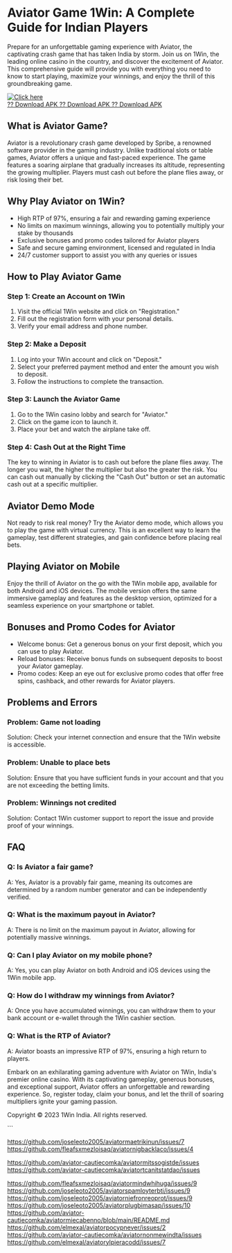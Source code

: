 

# Aviator Game 1Win: A Complete Guide for Indian Players

Prepare for an unforgettable gaming experience with Aviator, the
captivating crash game that has taken India by storm. Join us on 1Win,
the leading online casino in the country, and discover the excitement of
Aviator. This comprehensive guide will provide you with everything you
need to know to start playing, maximize your winnings, and enjoy the
thrill of this groundbreaking game.

[![Click
here](https://readscoops.com/wp-content/uploads/2023/03/Readscoop-aviator-1-1.jpg)](https://traff.sbs/deff)\
[?? Download APK ?? Download APK ?? Download
APK](https://traff.sbs/deff)




## What is Aviator Game?

Aviator is a revolutionary crash game developed by Spribe, a renowned
software provider in the gaming industry. Unlike traditional slots or
table games, Aviator offers a unique and fast-paced experience. The game
features a soaring airplane that gradually increases its altitude,
representing the growing multiplier. Players must cash out before the
plane flies away, or risk losing their bet.

## Why Play Aviator on 1Win?

-   High RTP of 97%, ensuring a fair and rewarding gaming experience
-   No limits on maximum winnings, allowing you to potentially multiply
    your stake by thousands
-   Exclusive bonuses and promo codes tailored for Aviator players
-   Safe and secure gaming environment, licensed and regulated in India
-   24/7 customer support to assist you with any queries or issues

## How to Play Aviator Game

### Step 1: Create an Account on 1Win

1.  Visit the official 1Win website and click on "Registration."
2.  Fill out the registration form with your personal details.
3.  Verify your email address and phone number.

### Step 2: Make a Deposit

1.  Log into your 1Win account and click on "Deposit."
2.  Select your preferred payment method and enter the amount you wish
    to deposit.
3.  Follow the instructions to complete the transaction.

### Step 3: Launch the Aviator Game

1.  Go to the 1Win casino lobby and search for "Aviator."
2.  Click on the game icon to launch it.
3.  Place your bet and watch the airplane take off.

### Step 4: Cash Out at the Right Time

The key to winning in Aviator is to cash out before the plane flies
away. The longer you wait, the higher the multiplier but also the
greater the risk. You can cash out manually by clicking the "Cash
Out" button or set an automatic cash out at a specific multiplier.

## Aviator Demo Mode

Not ready to risk real money? Try the Aviator demo mode, which allows
you to play the game with virtual currency. This is an excellent way to
learn the gameplay, test different strategies, and gain confidence
before placing real bets.

## Playing Aviator on Mobile

Enjoy the thrill of Aviator on the go with the 1Win mobile app,
available for both Android and iOS devices. The mobile version offers
the same immersive gameplay and features as the desktop version,
optimized for a seamless experience on your smartphone or tablet.

## Bonuses and Promo Codes for Aviator

-   Welcome bonus: Get a generous bonus on your first deposit, which you
    can use to play Aviator.
-   Reload bonuses: Receive bonus funds on subsequent deposits to boost
    your Aviator gameplay.
-   Promo codes: Keep an eye out for exclusive promo codes that offer
    free spins, cashback, and other rewards for Aviator players.

## Problems and Errors

### Problem: Game not loading

Solution: Check your internet connection and ensure that the 1Win
website is accessible.

### Problem: Unable to place bets

Solution: Ensure that you have sufficient funds in your account and that
you are not exceeding the betting limits.

### Problem: Winnings not credited

Solution: Contact 1Win customer support to report the issue and provide
proof of your winnings.

## FAQ

### Q: Is Aviator a fair game?

A: Yes, Aviator is a provably fair game, meaning its outcomes are
determined by a random number generator and can be independently
verified.

### Q: What is the maximum payout in Aviator?

A: There is no limit on the maximum payout in Aviator, allowing for
potentially massive winnings.

### Q: Can I play Aviator on my mobile phone?

A: Yes, you can play Aviator on both Android and iOS devices using the
1Win mobile app.

### Q: How do I withdraw my winnings from Aviator?

A: Once you have accumulated winnings, you can withdraw them to your
bank account or e-wallet through the 1Win cashier section.

### Q: What is the RTP of Aviator?

A: Aviator boasts an impressive RTP of 97%, ensuring a high return to
players.

Embark on an exhilarating gaming adventure with Aviator on 1Win,
India\'s premier online casino. With its captivating gameplay, generous
bonuses, and exceptional support, Aviator offers an unforgettable and
rewarding experience. So, register today, claim your bonus, and let the
thrill of soaring multipliers ignite your gaming passion.

Copyright © 2023 1Win India. All rights reserved.

\`\`\`

https://github.com/joseleoto2005/aviatormaetrikinun/issues/7
https://github.com/fleafsxmezloisaq/aviatornigbacklaco/issues/4

https://github.com/aviator-cautiecomka/aviatormitssogistde/issues
https://github.com/aviator-cautiecomka/aviatortcanitstatdao/issues


https://github.com/fleafsxmezloisaq/aviatormindwhihuga/issues/9
https://github.com/joseleoto2005/aviatorspamloyterbti/issues/9
https://github.com/joseleoto2005/aviatorniefronreoprot/issues/9
https://github.com/joseleoto2005/aviatorplugbimasap/issues/10
https://github.com/aviator-cautiecomka/aviatormiecabenno/blob/main/README.md
https://github.com/elmexal/aviatorpocypnever/issues/2
https://github.com/aviator-cautiecomka/aviatornonmewindta/issues
https://github.com/elmexal/aviatorylpieracodd/issues/7
